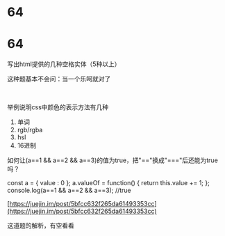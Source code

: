 # 64

# 64

写出html提供的几种空格实体（5种以上）

这种题基本不会问：当一个乐呵就对了

&nbsp; &ensp; &emsp;

举例说明css中颜色的表示方法有几种

1. 单词
2. rgb/rgba
3. hsl
4. 16进制

如何让(a==1 && a==2 && a==3)的值为true，把"=="换成"==="后还能为true吗？

const a = { value : 0 }; a.valueOf = function() { return this.value += 1; }; console.log(a==1 && a==2 && a==3); //true

[https://juejin.im/post/5bfcc632f265da61493353cc](https://juejin.im/post/5bfcc632f265da61493353cc)

这道题的解析，有空看看
